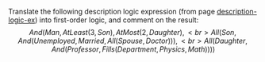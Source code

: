 Translate the following description logic expression (from
page <a class="pageRef" id="pageref" title="" href="#">description-logic-ex</a>) into first-order logic, and comment on the result:
<br>
$$
And(Man, AtLeast(3,Son), AtMost(2,Daughter), <br>All(Son,And(Unemployed,Married, All(Spouse,Doctor ))), <br>All(Daughter,And(Professor, Fills(Department ,Physics,Math))))
$$
